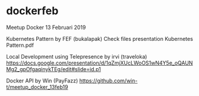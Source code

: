 # dockerfeb
Meetup Docker 13 Februari 2019

Kubernetes Pattern
by FEF (bukalapak)
Check files presentation Kubernetes Pattern.pdf

Local Development using Telepresence
by irvi (traveloka)
https://docs.google.com/presentation/d/1qZmjXUcLWoOS1wN4Y5e_oQAUNMg2_gpOfgaqinykTEg/edit#slide=id.p1

Docker API 
by Win (PayFazz)
https://github.com/win-t/meetup_docker_13feb19
